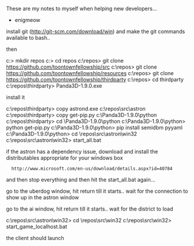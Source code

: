 These are my notes to myself when helping new developers...

  - enigmeow

install git  (http://git-scm.com/download/win) and make the git commands available to bash..

then

c:\>  mkdir repos
c:\>  cd repos
c:\repos>  git clone https://github.com/toontownfellowship/src
c:\repos>  git clone https://github.com/toontownfellowship/resources
c:\repos>  git clone https://github.com/toontownfellowship/thirdparty
c:\repos> cd thirdparty
c:\repos\thirdparty> Panda3D-1.9.0.exe

install it

c:\repos\thirdparty> copy astrond.exe c:\repos\src\astron
c:\repos\thirdparty> copy get-pip.py c:\Panda3D-1.9.0\python
c:\repos\thirdparty> cd \Panda3D-1.9.0\python
c:\Panda3D-1.9.0\python> python get-pip.py
c:\Panda3D-1.9.0\python> pip install semidbm pyyaml
c:\Panda3D-1.9.0\python> cd \repos\src\astron\win32
c:\repos\src\astron\win32> start_all.bat

   if the astron has a dependency issue, download and install the distributables appropriate for your windows box

      http://www.microsoft.com/en-us/download/details.aspx?id=40784

   and then stop everything and then hit the start_all.bat again...

go to the uberdog window, hit return till it starts.. wait for the connection to show up in the astron window

go to the ai window, hit return till it starts..  wait for the district to load

c:\repos\src\astron\win32> cd \repos\src\win32
c:\repos\src\win32> start_game_localhost.bat

the client should launch

